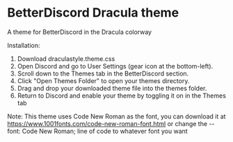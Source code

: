 # BetterDiscord Dracula theme
A theme for BetterDiscord in the Dracula colorway

Installation:
1. Download draculastyle.theme.css
2. Open Discord and go to User Settings (gear icon at the bottom-left).
3. Scroll down to the Themes tab in the BetterDiscord section.
4. Click "Open Themes Folder" to open your themes directory.
5. Drag and drop your downloaded theme file into the themes folder.
6. Return to Discord and enable your theme by toggling it on in the Themes tab

Note: This theme uses Code New Roman as the font, you can download it at https://www.1001fonts.com/code-new-roman-font.html or change the --font: Code New Roman; line of code to whatever font you want
